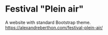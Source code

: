 # Festival "Plein air" 
A website with standard Bootstrap theme.
</br>https://alexandreberthon.com/festival-plein-air/
